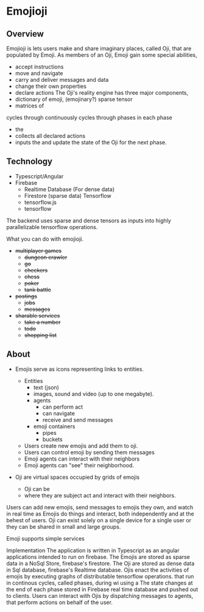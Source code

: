 # Emojioji

## Overview
Emojioji is lets users make and share imaginary places, called Oji, that are populated by Emoji.
As members of an Oji, Emoji gain some special abilities,
- accept instructions
- move and navigate
- carry and deliver messages and data
- change their own properties
- declare actions
The Oji's reality engine has three major components,
- dictionary of emoji, (emojinary?) sparse tensor
- matrices of 

cycles through continuously cycles through
phases in each phase 
- the 
- collects all declared actions
- inputs the 
and update the state of the Oji for the next phase.

## Technology
- Typescript/Angular
- Firebase
    - Realtime Database (For dense data)
    - Firestore (sparse data)
Tensorflow
    - tensorflow.js
    - tensorflow 
    
The backend uses sparse and dense tensors as inputs into highly parallelizable tensorflow operations.

What you can do with emojioji.

- ~~multiplayer games~~
    - ~~dungeon crawler~~
    - ~~go~~ 
    - ~~checkers~~
    - ~~chess~~
    - ~~poker~~
    - ~~tank battle~~
- ~~postings~~
    - ~~jobs~~
    - ~~messages~~
- ~~sharable services~~
    - ~~take a number~~
    - ~~todo~~
    - ~~shopping list~~

## About


- Emojis serve as icons representing links to entities.
    - Entities
        - text (json)
        - images, sound and video (up to one megabyte).
        - agents
            - can perform act
            - can navigate
            - receive and send messages
        - emoji containers
            - pipes
            - buckets
    -  Users create new emojis and add them to oji.
    -  Users can control emoji by sending them messages
    -  Emoji agents can interact with their neighbors
    -  Emoji agents can "see" their neighborhood.

- Oji are virtual spaces occupied by grids of emojis 
    - Oji can be 
    - where they are subject act and interact with their neighbors.

Users can add new emojis, send messages to emojis they own, and 
watch in real time as Emojis do things and interact, both independently and at the behest of users.
Oji can exist solely on a single device for a single user or they can be shared in small and large groups.

Emoji supports simple services

Implementation
The application is written in Typescript as an angular applications intended to run on firebase.
The Emojis are stored as sparse data in a NoSql Store, firebase's firestore.
The Oji are stored as dense data in Sql database, firebase's Realtime database.
Ojis enact the activities of emojis by executing graphs of distributable tensorflow operations.
  that run in continous cycles, called phases, during wi
using a 
The state changes at the end of each phase stored in Firebase real time database and pushed out to clients.
Users can interact with Ojis by dispatching messages to agents, that perform actions on behalf of the user.



